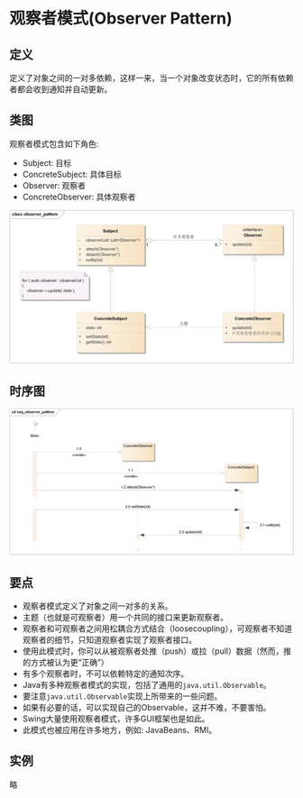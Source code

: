 # 观察者模式(Observer Pattern)

## 定义

定义了对象之间的一对多依赖，这样一来，当一个对象改变状态时，它的所有依赖者都会收到通知并自动更新。

## 类图

观察者模式包含如下角色:

-   Subject: 目标
-   ConcreteSubject: 具体目标
-   Observer: 观察者
-   ConcreteObserver: 具体观察者

![](../../_static/02_observer_pattern.jpg)

## 时序图

![](../../_static/02_seq_observer_pattern.jpg)

## 要点

-   观察者模式定义了对象之间一对多的关系。
-   主题（也就是可观察者）用一个共同的接口来更新观察者。
-   观察者和可观察者之间用松耦合方式结合（loosecoupling），可观察者不知道观察者的细节，只知道观察者实现了观察者接口。
-   使用此模式时，你可以从被观察者处推（push）或拉（pull）数据（然而，推的方式被认为更“正确”）
-   有多个观察者时，不可以依赖特定的通知次序。
-   Java有多种观察者模式的实现，包括了通用的`java.util.Observable`。
-   要注意`java.util.Observable`实现上所带来的一些问题。
-   如果有必要的话，可以实现自己的Observable，这并不难，不要害怕。
-   Swing大量使用观察者模式，许多GUI框架也是如此。
-   此模式也被应用在许多地方，例如: JavaBeans、RMI。

## 实例

略
